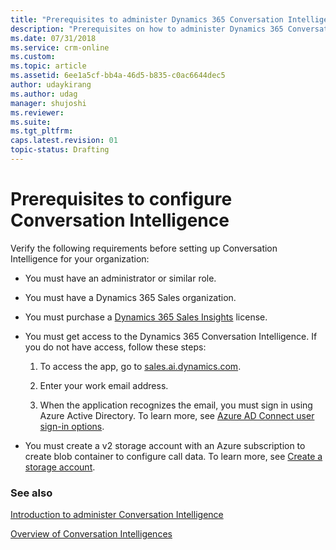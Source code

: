 ```yaml
---
title: "Prerequisites to administer Dynamics 365 Conversation Intelligence | MicrosoftDocs"
description: "Prerequisites on how to administer Dynamics 365 Conversation Intelligence"
ms.date: 07/31/2018
ms.service: crm-online
ms.custom: 
ms.topic: article
ms.assetid: 6ee1a5cf-bb4a-46d5-b835-c0ac6644dec5
author: udaykirang
ms.author: udag
manager: shujoshi
ms.reviewer: 
ms.suite: 
ms.tgt_pltfrm: 
caps.latest.revision: 01
topic-status: Drafting
---
```


# Prerequisites to configure Conversation Intelligence

Verify the following requirements before setting up Conversation Intelligence for your organization:

-	You must have an administrator or similar role.

-	You must have a Dynamics 365 Sales organization. 

-	You must purchase a [Dynamics 365 Sales Insights](https://portal.office.com/Signup/MainSignUp.aspx?OfferId=5be85c9f-df71-4bcf-ac2f-b2a05b4a1f99) license. 

-	You must get access to the Dynamics 365 Conversation Intelligence. If you do not have access, follow these steps:
    
    1.	To access the app, go to [sales.ai.dynamics.com](https://sales.ai.dynamics.com/).
    
    2.	Enter your work email address.
    
    3.	When the application recognizes the email, you must sign in using Azure Active Directory. To learn more, see [Azure AD Connect user sign-in options](https://docs.microsoft.com/azure/active-directory/hybrid/plan-connect-user-signin).

-	You must create a v2 storage account with an Azure subscription to create blob container to configure call data. To learn more, see [Create a storage account](https://docs.microsoft.com/azure/storage/common/storage-quickstart-create-account?tabs=portal#create-a-storage-account-1).

### See also

[Introduction to administer Conversation Intelligence](intro-admin-guide-sales-insights.md#administer-conversation-intelligence)

[Overview of Conversation Intelligences](dynamics365-sales-insights-app.md) 